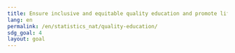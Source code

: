 ```yaml
---
title: Ensure inclusive and equitable quality education and promote lifelong learning opportunities for all
lang: en
permalink: /en/statistics_nat/quality-education/
sdg_goal: 4
layout: goal
---
```


